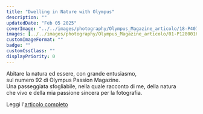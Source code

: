 ```yaml
---
title: "Dwelling in Nature with Olympus"
description: ""
updatedDate: "Feb 05 2025"
coverImage: "../../images/photography/Olympus_Magazine_articolo/18-P4070578-Olympus_Passion_Magazine_article-visual_storytelling-Letizia_Chianello-natura-sicilia-monti_nebrodi-Chrysolina_grossa.JPG"
images: [../../images/photography/Olympus_Magazine_articolo/01-P1280016-Olympus_Passion_Magazine_article-visual_storytelling-Letizia_Chianello-nature-pampa-argentina-bambini_giocano_roccia.JPG,../../images/photography/Olympus_Magazine_articolo/02-P4292107-Olympus_Passion_Magazine_article-visual_storytelling-Letizia_Chianello-ragno-monti_nebrodi-sicilia.JPG,../../images/photography/Olympus_Magazine_articolo/03-PA060217-Olympus_Passion_Magazine_article-visual_storytelling-Letizia_Chianello-olive-sicilia.JPG,../../images/photography/Olympus_Magazine_articolo/04-C100486-Olympus_Passion_Magazine_article-visual_storytelling-Letizia_Chianello-portrait-bosco-wood-bambino-giubotto-sicilia-monti_nebrodi.JPG,../../images/photography/Olympus_Magazine_articolo/05-PA060263-Olympus_Passion_Magazine_article-visual_storytelling-Letizia_Chianello-bambina-choes_camper-monti_nebrodi-sicilia.JPG,../../images/photography/Olympus_Magazine_articolo/06-PA060092-Olympus_Passion_Magazine_article-visual_storytelling-Letizia_Chianello-mano-ficodindia-closeup-sicilia-monti_nebrodi.JPG,../../images/photography/Olympus_Magazine_articolo/07-P9190209-Olympus_Passion_Magazine_article-visual_storytelling-Letizia_Chianello-donna_monti_nebrodi-sicilia.JPG,../../images/photography/Olympus_Magazine_articolo/08-P2150630-Olympus_Passion_Magazine_article-visual_storytelling-Letizia_Chianello-rosmarino-fiore-flower-rosemary-sicilia-sicily.JPG,../../images/photography/Olympus_Magazine_articolo/09-P3231139-Olympus_Passion_Magazine_article-visual_storytelling-Letizia_Chianello-wood-bosco-acqua-cascata-sicilia-monti_nebrodi.JPG,../../images/photography/Olympus_Magazine_articolo/10-P6213939-Olympus_Passion_Magazine_article-visual_storytelling-Letizia_Chianello-bambino-mangia-torta-closeup-cake-macrobiotico-vegan-albicocche-piatto-veronica_con_creta.JPG,../../images/photography/Olympus_Magazine_articolo/11-P8250113-Olympus_Passion_Magazine_article-visual_storytelling-Letizia_Chianello-sicilia-monti_nebrodi-funghi-fungi-wood.JPG,../../images/photography/Olympus_Magazine_articolo/12-P1011577-Olympus_Passion_Magazine_article-visual_storytelling-Letizia_Chianello-bambini_corsa-natura-monti_nebrodi-sicilia.JPG,../../images/photography/Olympus_Magazine_articolo/13-P3231204-Olympus_Passion_Magazine_article-visual_storytelling-Letizia_Chianello-flowers-fiori-narciso-narcissus-monti_nebrodi-sicilia.JPG,../../images/photography/Olympus_Magazine_articolo/14-P7152152-Olympus_Passion_Magazine_article-visual_storytelling-Letizia_Chianello-mare-sicilia-bambino_nuota.JPG,../../images/photography/Olympus_Magazine_articolo/15-P8100310-Olympus_Passion_Magazine_article-visual_storytelling-Letizia_Chianello-mare-sicilia-donna_cammina_costume-tramonto.jpg,../../images/photography/Olympus_Magazine_articolo/16-P8310274-Olympus_Passion_Magazine_article-visual_storytelling-Letizia_Chianello-mare-sicilia-tramonto-sole-palme-barca.JPG,../../images/photography/Olympus_Magazine_articolo/17-P6073217-Olympus_Passion_Magazine_article-visual_storytelling-Letizia_Chianello-bambino_taglia_ciliegia-sicilia-monti_nebrodi-cappello_paglia-closeup-mani.JPG,../../images/photography/Olympus_Magazine_articolo/18-P4070578-Olympus_Passion_Magazine_article-visual_storytelling-Letizia_Chianello-natura-sicilia-monti_nebrodi-Chrysolina_grossa.JPG,../../images/photography/Olympus_Magazine_articolo/19-PA040447-Olympus_Passion_Magazine_article-visual_storytelling-Letizia_Chianello-bosco-fiume_rosso-monti_nebrodi-sicilia.JPG,../../images/photography/Olympus_Magazine_articolo/20-P4030760-Olympus_Passion_Magazine_article-visual_storytelling-Letizia_Chianello-sicilia-monti_nebrodi-vasetto_crauti_siciliani-finocchietto_selvatico-fermentazione-cavolo_cappuccio-primavera-fioritura-alicudi-mare.JPG,../../images/photography/Olympus_Magazine_articolo/21-Olympus_Passion_Magazine_article-visual_storytelling-Letizia_Chianello-copertina_pubblicazione.png]
customImageFormat: ""
badge: ""
customCssClass: ""
displayPriority: 0
---
```


Abitare la natura ed essere, con grande entusiasmo,  
sul numero 92 di Olympus Passion Magazine.  
Una passeggiata sfogliabile, nella quale racconto di me, della natura  
che vivo e della mia passione sincera per la fotografia.

 
Leggi l'<a href="https://www.olympuspassion.com/2025/01/29/olympus-passion-photography-magazine-january-2025/" target="_blank">articolo completo</a>
